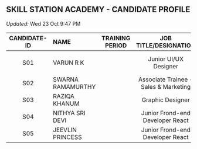 ## SKILL STATION ACADEMY - CANDIDATE PROFILE

*Updated:* Wed 23 Oct 9:47 PM

| CANDIDATE-ID | NAME     | TRAINING PERIOD | JOB TITLE/DESIGNATION | STATUS | PLACEMENT COMPANY | REMARKS |
|:----:|:-----------------|:---------------:|:---------------------:|:------:|:-----------------:|:-------:|
| S01  | VARUN R K        |                 | Junior UI/UX Designer | inactive | Aram Porul Technologies Pvt. Ltd. | *** |
| S02  | SWARNA RAMAMURTHY|                 | Associate Trainee - Sales & Marketing | inactive | *** | *** |
| S03  | RAZIQA KHANUM    |                 | Graphic Designer | active | *** | *** |
| S04  | NITHYA SRI DEVI  |                 | Junior Frond-end Developer React | active | *** | *** |
| S05  | JEEVLIN PRINCESS |                 | Junior Frond-end Developer React | active | *** | *** |
